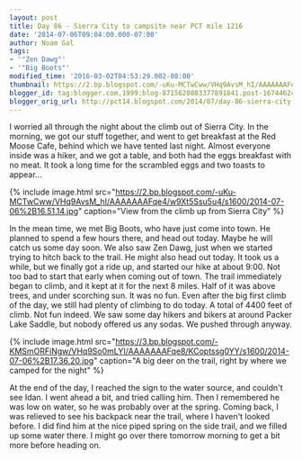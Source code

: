 ```yaml
---
layout: post
title: Day 86 - Sierra City to campsite near PCT mile 1216
date: '2014-07-06T09:04:00.000-07:00'
author: Noam Gal
tags:
- '"Zen Dawg"'
- '"Big Boots"'
modified_time: '2016-03-02T04:53:29.002-08:00'
thumbnail: https://2.bp.blogspot.com/-uKu-MCTwCww/VHq9AvsM_hI/AAAAAAAFqe4/w9Xt5Ssu5u4/s72-c/2014-07-06%2B16.51.14.jpg
blogger_id: tag:blogger.com,1999:blog-8715620883377891841.post-1674462435634668432
blogger_orig_url: http://pct14.blogspot.com/2014/07/day-86-sierra-city-to-campsite-near-pct.html
---
```


I worried all through the night about the climb out of Sierra City. In the morning, we got our stuff together, and
 went to get breakfast at the Red Moose Cafe, behind which we have tented last night. Almost everyone inside was a
 hiker, and we got a table, and both had the eggs breakfast with no meat. It took a long time for the scrambled eggs
 and two toasts to appear...


{% include image.html src="https://2.bp.blogspot.com/-uKu-MCTwCww/VHq9AvsM_hI/AAAAAAAFqe4/w9Xt5Ssu5u4/s1600/2014-07-06%2B16.51.14.jpg" caption="View from the climb up from Sierra City" %}

 In the mean time, we met Big Boots, who have just come into town. He planned to spend a few hours there, and head
 out today. Maybe he will catch us some day soon. We also saw Zen Dawg, just when we started trying to hitch back to
 the trail. He might also head out today.
It took us a while, but we finally got a ride up, and started our hike
 at about 9:00. Not too bad to start that early when coming out of town.
The trail immediately began to climb,
 and it kept at it for the next 8 miles. Half of it was above trees, and under scorching sun. It was no fun. Even
 after the big first climb of the day, we still had plenty of climbing to do today. A total of 4400 feet of climb.
 Not fun indeed.
We saw some day hikers and bikers at around Packer Lake Saddle, but nobody offered us any sodas.
 We pushed through anyway.


{% include image.html src="https://3.bp.blogspot.com/-KMSmORFiNgw/VHq9So0mLYI/AAAAAAAFqe8/KCoptssg0YY/s1600/2014-07-06%2B17.36.20.jpg" caption="A big deer on the trail, right by where we camped for the night" %}

 At the end of the day, I reached the sign to the water source, and couldn't see Idan. I went ahead a bit, and tried
 calling him. Then I remembered he was low on water, so he was probably over at the spring. Coming back, I was
 relieved to see his backpack near the trail, where I haven't looked before. I did find him at the nice piped spring
 on the side trail, and we filled up some water there. I might go over there tomorrow morning to get a bit more
 before heading on.
